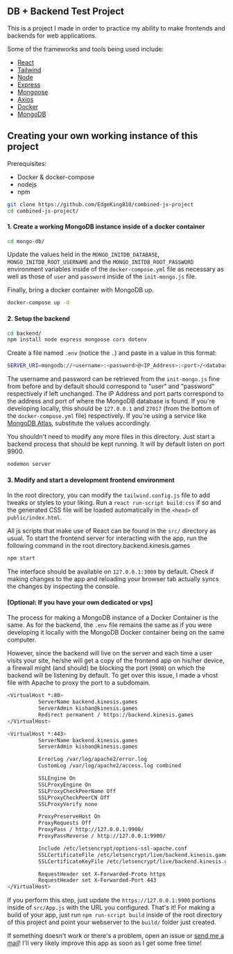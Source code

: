 
## DB + Backend Test Project

This is a project I made in order to practice my ability to make frontends and backends for web applications.

Some of the frameworks and tools being used include:
* [React](https://reactjs.org)
* [Tailwind](https://tailwindcss.com)
* [Node](https://nodejs.org)
* [Express](https://expressjs.com)
* [Mongoose](https://mongoosejs.com)
* [Axios](https://github.com/axios/axios)
* [Docker](https://www.docker.com)
* [MongoDB](https://www.mongodb.com)

## Creating your own working instance of this project

Prerequisites:
* Docker & docker-compose
* nodejs
* npm

```bash
git clone https://github.com/EdgeKing810/combined-js-project
cd combined-js-project/
```

#### 1. Create a working MongoDB instance inside of a docker container

```bash
cd mongo-db/
```

Update the values held in the `MONGO_INITDB_DATABASE`, `MONGO_INITDB_ROOT_USERNAME` and the `MONGO_INITDB_ROOT_PASSWORD` environment variables inside of the `docker-compose.yml` file as necessary as well as those of `user` and `password` inside of the `init-mongo.js` file.

Finally, bring a docker container with MongoDB up.
```bash
docker-compose up -d
```

#### 2. Setup the backend

```bash
cd backend/
npm install node express mongoose cors dotenv
```
Create a file named `.env` (notice the `.`) and paste in a value in this format:
```bash
SERVER_URI=mongodb://<username>:<password>@<IP_Address>:<port>/<database_name>
```
The username and password can be retrieved from the `init-mongo.js` fine from before and by default should correspond to "user" and "password" respectively if left unchanged. The IP Address and port parts correspond to the address and port of where the MongoDB database is found. If you're developing locally, this should be `127.0.0.1` and `27017` (from the bottom of the `docker-compose.yml` file) respectively. If you're using a service like [MongoDB Atlas](https://www.mongodb.com/cloud/atlas), substitute the values accordingly.

You shouldn't need to modify any more files in this directory. Just start a backend process that should be kept running. It will by default listen on port 9900.
```bash
nodemon server
```

#### 3. Modify and start a development frontend environment

In the root directory, you can modify the `tailwind.config.js` file to add tweaks or styles to your liking. Run a `react run-script build:css` if so and the generated CSS file will be loaded automatically in the `<head>` of `public/index.html`.

All js scripts that make use of React can be found in the `src/` directory as usual. To start the frontend server for interacting with the app, run the following command in the root directory.backend.kinesis.games

```bash
npm start
```

The interface should be available on `127.0.0.1:3000` by default. Check if making changes to the app and reloading your browser tab actually syncs the changes by inspecting the console.

#### [Optional: If you have your own dedicated or vps]

The process for making a MongoDB instance of a Docker Container is the same. As for the backend, the `.env` file remains the same as if you were developing it locally with the MongoDB Docker container being on the same computer.

However, since the backend will live on the server and each time a user visits your site, he/she will get a copy of the frontend app on his/her device, a firewall might (and should) be blocking the port (`9900`) on which the backend will be listening by default. To get over this issue, I made a vhost file with Apache to proxy the port to a subdomain.

```bash
<VirtualHost *:80>
          ServerName backend.kinesis.games
          ServerAdmin kishan@kinesis.games
          Redirect permanent / https://backend.kinesis.games
</VirtualHost>

<VirtualHost *:443>
          ServerName backend.kinesis.games
          ServerAdmin kishan@kinesis.games

          ErrorLog /var/log/apache2/error.log
          CustomLog /var/log/apache2/access.log combined

          SSLEngine On
          SSLProxyEngine On
          SSLProxyCheckPeerName Off
          SSLProxyCheckPeerCN Off
          SSLProxyVerify none

          ProxyPreserveHost On
          ProxyRequests Off
          ProxyPass / http://127.0.0.1:9900/
          ProxyPassReverse / http://127.0.0.1:9900/

          Include /etc/letsencrypt/options-ssl-apache.conf
          SSLCertificateFile /etc/letsencrypt/live/backend.kinesis.games/fullchain.pem
          SSLCertificateKeyFile /etc/letsencrypt/live/backend.kinesis.games/privkey.pem

          RequestHeader set X-Forwarded-Proto https
          RequestHeader set X-Forwarded-Port 443
</VirtualHost>
```

If you perform this step, just update the `https://127.0.0.1:9900` portions inside of `src/App.js` with the URL you configured. That's it! For making a build of your app, just run `npm run-script build` inside of the root directory of this project and point your webserver to the `build/` folder just created.

If something doesn't work or there's a problem, open an issue or [send me a mail](mailto:kishan@kinesis.games)! I'll very likely improve this app as soon as I get some free time!
